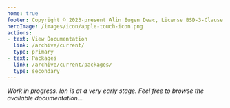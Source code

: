 ```yaml
---
home: true
footer: Copyright © 2023-present Alin Eugen Deac, License BSD-3-Clause
heroImage: /images/icon/apple-touch-icon.png
actions:
- text: View Documentation
  link: /archive/current/
  type: primary
- text: Packages
  link: /archive/current/packages/
  type: secondary
---
```


_Work in progress. Ion is at a very early stage. Feel free to browse the available documentation..._
